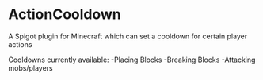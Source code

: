 # ActionCooldown
A Spigot plugin for Minecraft which can set a cooldown for certain player actions

Cooldowns currently available:
-Placing Blocks
-Breaking Blocks
-Attacking mobs/players
